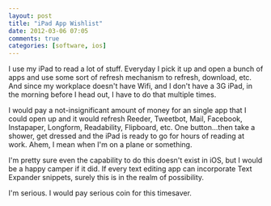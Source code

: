 ```yaml
---
layout: post  
title: "iPad App Wishlist"  
date: 2012-03-06 07:05  
comments: true  
categories: [software, ios]
---
```


I use my iPad to read a lot of stuff. Everyday I pick it up and open a bunch of apps and use some sort of refresh mechanism to refresh, download, etc. And since my workplace doesn't have Wifi, and I don't have a 3G iPad, in the morning before I head out, I have to do that multiple times.

I would pay a not-insignificant amount of money for an single app that I could open up and it would refresh Reeder, Tweetbot, Mail, Facebook, Instapaper, Longform, Readability, Flipboard, etc. One button...then take a shower, get dressed and the iPad is ready to go for hours of reading at work. Ahem, I mean when I'm on a plane or something.

I'm pretty sure even the capability to do this doesn't exist in iOS, but I would be a happy camper if it did. If every text editing app can incorporate Text Expander snippets, surely this is in the realm of possibility.

I'm serious. I would pay serious coin for this timesaver.